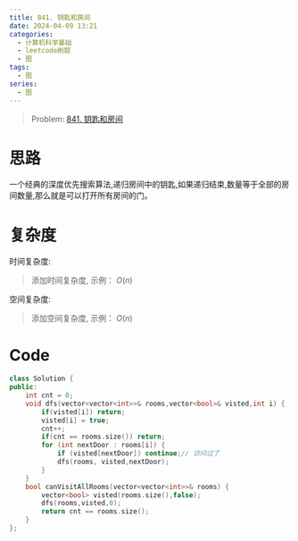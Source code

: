 ```yaml
---
title: 841. 钥匙和房间
date: 2024-04-09 13:21
categories:
  - 计算机科学基础
  - leetcode刷题
  - 图 
tags:
  - 图
series:
  - 图
---
```


> Problem: [841. 钥匙和房间](https://leetcode.cn/problems/keys-and-rooms/description/)


# 思路

一个经典的深度优先搜索算法,递归房间中的钥匙,如果递归结束,数量等于全部的房间数量,那么就是可以打开所有房间的门。

# 复杂度

时间复杂度:
> 添加时间复杂度, 示例： $O(n)$

空间复杂度:
> 添加空间复杂度, 示例： $O(n)$



# Code
```C++ []
class Solution {
public:
    int cnt = 0;
    void dfs(vector<vector<int>>& rooms,vector<bool>& visted,int i) {
        if(visted[i]) return;
        visted[i] = true;
        cnt++;
        if(cnt == rooms.size()) return;
        for (int nextDoor : rooms[i]) {
            if (visted[nextDoor]) continue;// 访问过了
            dfs(rooms, visted,nextDoor);
        }
    }
    bool canVisitAllRooms(vector<vector<int>>& rooms) {
        vector<bool> visted(rooms.size(),false);
        dfs(rooms,visted,0);
        return cnt == rooms.size();
    }
};
```
  
